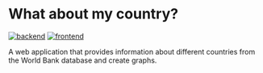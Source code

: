 # What about my country? #

[![backend](https://github.com/yanncarvalho/what-about-my-country/actions/workflows/backend-django.yml/badge.svg?branch=main)](https://github.com/yanncarvalho/what-about-my-country/actions/workflows/backend-django.yml) [![frontend](https://github.com/yanncarvalho/what-about-my-country/actions/workflows/frontend-vue.yml/badge.svg)](https://github.com/yanncarvalho/what-about-my-country/actions/workflows/frontend-vue.yml)

A web application that provides information about different countries from the World Bank database and create graphs.
